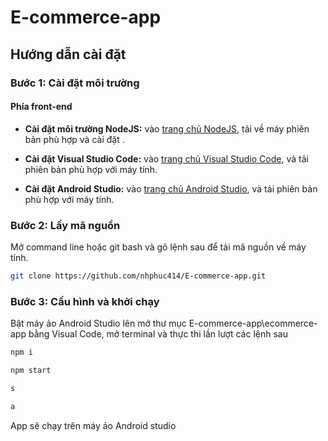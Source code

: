 # E-commerce-app
## Hướng dẫn cài đặt
### Bước 1: Cài đặt môi trường
#### Phía front-end
  - **Cài đặt môi trường NodeJS:** vào [trang chủ NodeJS](https://nodejs.org), tải về máy phiên bản phù hợp và cài đặt .

- **Cài đặt Visual Studio Code:** vào [trang chủ Visual Studio Code](https://code.visualstudio.com/download), và tải phiên bản phù hợp với máy tính.
- **Cài đặt Android Studio:** vào [trang chủ Android Studio](https://developer.android.com/studio), và tải phiên bản phù hợp với máy tính.
### Bước 2: Lấy mã nguồn
 Mở command line hoặc git bash và gõ lệnh sau để tải mã nguồn về máy tính.
 ```bash
git clone https://github.com/nhphuc414/E-commerce-app.git
```
### Bước 3: Cấu hình và khởi chạy
Bật máy ảo Android Studio lên
mở thư mục E-commerce-app\ecommerce-app bằng Visual Code, mở terminal và thực thi lần lượt các lệnh sau
```bash
npm i
```
```bash
npm start
```
```bash
s 
```
```bash
a
```
App sẽ chạy trên máy ảo Android studio
